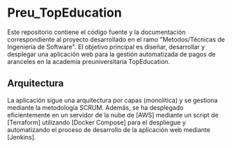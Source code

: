 # Preu_TopEducation
Este repositorio contiene el código fuente y la documentación correspondiente al proyecto desarrollado en el ramo "Metodos/Técnicas de Ingeniería de Software". El objetivo principal es diseñar, desarrollar y desplegar una aplicación web para la gestión automatizada de pagos de aranceles en la academia preuniversitaria TopEducation. 
## Arquitectura
La aplicación sigue una arquitectura por capas (monolítica) y se gestiona mediante la metodología SCRUM. Además, se ha desplegado eficientemente en un servidor de la nube de [AWS] mediante un script de [Terraform] utilizando [Docker Compose] para el despliegue y automatizando el proceso de desarrollo de la aplicación web mediante [Jenkins].
